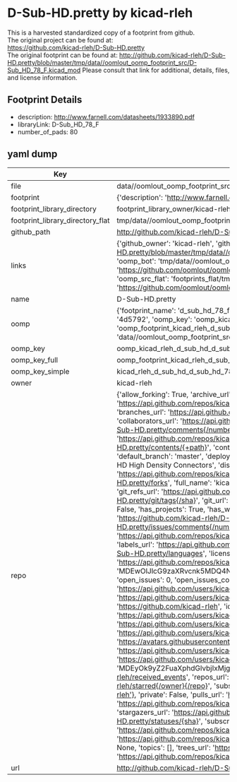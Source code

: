 # D-Sub-HD.pretty by kicad-rleh  
This is a harvested standardized copy of a footprint from github.  
The original project can be found at:  
https://github.com/kicad-rleh/D-Sub-HD.pretty  
The original footprint can be found at:
http://github.com/kicad-rleh/D-Sub-HD.pretty/blob/master/tmp/data//oomlout_oomp_footprint_src/D-Sub_HD_78_F.kicad_mod
Please consult that link for additional, details, files, and license information.  
## Footprint Details
* description: http://www.farnell.com/datasheets/1933890.pdf  
* libraryLink: D-Sub_HD_78_F  
* number_of_pads: 80  
## yaml dump  
| Key | Value |  
| --- | --- |  
| file | data//oomlout_oomp_footprint_src/D-Sub-HD.pretty/D-Sub_HD_78_F.kicad_mod |  
| footprint | {'description': 'http://www.farnell.com/datasheets/1933890.pdf', 'libraryLink': 'D-Sub_HD_78_F', 'number_of_pads': 80} |  
| footprint_library_directory | footprint_library_owner/kicad-rleh_D-Sub-HD.pretty |  
| footprint_library_directory_flat | tmp/data//oomlout_oomp_footprint_src/footprints_flat/kicad_rleh_d_sub_hd_d_sub_hd_78_f/working |  
| github_path | http://github.com/kicad-rleh/D-Sub-HD.pretty/blob/master/tmp/data//oomlout_oomp_footprint_src/D-Sub_HD_78_F.kicad_mod |  
| links | {'github_owner': 'kicad-rleh', 'github_repo_name': 'D-Sub-HD.pretty', 'github_src': 'http://github.com/kicad-rleh/D-Sub-HD.pretty/blob/master/tmp/data//oomlout_oomp_footprint_src/D-Sub_HD_78_F.kicad_mod', 'github_src_repo': 'https://github.com/kicad-rleh/D-Sub-HD.pretty', 'oomp_bot': 'tmp/data//oomlout_oomp_footprint_src/footprints/kicad_rleh_d_sub_hd_d_sub_hd_78_f/working', 'oomp_bot_github': 'https://github.com/oomlout/oomlout_oomp_footprint_bot/tree/main/tmp/data//oomlout_oomp_footprint_src/footprints/kicad_rleh_d_sub_hd_d_sub_hd_78_f/working', 'oomp_src_flat': 'footprints_flat/tmp/data//oomlout_oomp_footprint_src/footprints_flat/kicad_rleh_d_sub_hd_d_sub_hd_78_f/working', 'oomp_src_flat_github': 'https://github.com/oomlout/oomlout_oomp_footprint_src/tree/main/tmp/data//oomlout_oomp_footprint_src/footprints_flat/kicad_rleh_d_sub_hd_d_sub_hd_78_f/working'} |  
| name | D-Sub-HD.pretty |  
| oomp | {'footprint_name': 'd_sub_hd_78_f', 'library_name': 'd_sub_hd', 'md5': '4d5792e8f62d23dae2bf147efd09c7b9', 'md5_10': '4d5792e8f6', 'md5_5': '4d579', 'md5_6': '4d5792', 'oomp_key': 'oomp_kicad_rleh_d_sub_hd_d_sub_hd_78_f', 'oomp_key_extra': 'oomp_footprint_kicad_rleh_d_sub_hd_d_sub_hd_78_f', 'oomp_key_full': 'oomp_footprint_kicad_rleh_d_sub_hd_d_sub_hd_78_f_4d5792', 'oomp_key_simple': 'kicad_rleh_d_sub_hd_d_sub_hd_78_f', 'original_filename': 'data//oomlout_oomp_footprint_src/D-Sub-HD.pretty/D-Sub_HD_78_F.kicad_mod', 'owner_name': 'kicad_rleh'} |  
| oomp_key | oomp_kicad_rleh_d_sub_hd_d_sub_hd_78_f |  
| oomp_key_full | oomp_footprint_kicad_rleh_d_sub_hd_d_sub_hd_78_f |  
| oomp_key_simple | kicad_rleh_d_sub_hd_d_sub_hd_78_f |  
| owner | kicad-rleh |  
| repo | {'allow_forking': True, 'archive_url': 'https://api.github.com/repos/kicad-rleh/D-Sub-HD.pretty/{archive_format}{/ref}', 'archived': False, 'assignees_url': 'https://api.github.com/repos/kicad-rleh/D-Sub-HD.pretty/assignees{/user}', 'blobs_url': 'https://api.github.com/repos/kicad-rleh/D-Sub-HD.pretty/git/blobs{/sha}', 'branches_url': 'https://api.github.com/repos/kicad-rleh/D-Sub-HD.pretty/branches{/branch}', 'clone_url': 'https://github.com/kicad-rleh/D-Sub-HD.pretty.git', 'collaborators_url': 'https://api.github.com/repos/kicad-rleh/D-Sub-HD.pretty/collaborators{/collaborator}', 'comments_url': 'https://api.github.com/repos/kicad-rleh/D-Sub-HD.pretty/comments{/number}', 'commits_url': 'https://api.github.com/repos/kicad-rleh/D-Sub-HD.pretty/commits{/sha}', 'compare_url': 'https://api.github.com/repos/kicad-rleh/D-Sub-HD.pretty/compare/{base}...{head}', 'contents_url': 'https://api.github.com/repos/kicad-rleh/D-Sub-HD.pretty/contents/{+path}', 'contributors_url': 'https://api.github.com/repos/kicad-rleh/D-Sub-HD.pretty/contributors', 'created_at': '2017-05-06T18:53:38Z', 'default_branch': 'master', 'deployments_url': 'https://api.github.com/repos/kicad-rleh/D-Sub-HD.pretty/deployments', 'description': 'KiCAD Footprints: D-Sub D Sub HD High Density Connectors', 'disabled': False, 'downloads_url': 'https://api.github.com/repos/kicad-rleh/D-Sub-HD.pretty/downloads', 'events_url': 'https://api.github.com/repos/kicad-rleh/D-Sub-HD.pretty/events', 'fork': False, 'forks': 1, 'forks_count': 1, 'forks_url': 'https://api.github.com/repos/kicad-rleh/D-Sub-HD.pretty/forks', 'full_name': 'kicad-rleh/D-Sub-HD.pretty', 'git_commits_url': 'https://api.github.com/repos/kicad-rleh/D-Sub-HD.pretty/git/commits{/sha}', 'git_refs_url': 'https://api.github.com/repos/kicad-rleh/D-Sub-HD.pretty/git/refs{/sha}', 'git_tags_url': 'https://api.github.com/repos/kicad-rleh/D-Sub-HD.pretty/git/tags{/sha}', 'git_url': 'git://github.com/kicad-rleh/D-Sub-HD.pretty.git', 'has_discussions': False, 'has_downloads': True, 'has_issues': True, 'has_pages': False, 'has_projects': True, 'has_wiki': True, 'homepage': None, 'hooks_url': 'https://api.github.com/repos/kicad-rleh/D-Sub-HD.pretty/hooks', 'html_url': 'https://github.com/kicad-rleh/D-Sub-HD.pretty', 'id': 90484345, 'is_template': False, 'issue_comment_url': 'https://api.github.com/repos/kicad-rleh/D-Sub-HD.pretty/issues/comments{/number}', 'issue_events_url': 'https://api.github.com/repos/kicad-rleh/D-Sub-HD.pretty/issues/events{/number}', 'issues_url': 'https://api.github.com/repos/kicad-rleh/D-Sub-HD.pretty/issues{/number}', 'keys_url': 'https://api.github.com/repos/kicad-rleh/D-Sub-HD.pretty/keys{/key_id}', 'labels_url': 'https://api.github.com/repos/kicad-rleh/D-Sub-HD.pretty/labels{/name}', 'language': 'Python', 'languages_url': 'https://api.github.com/repos/kicad-rleh/D-Sub-HD.pretty/languages', 'license': None, 'merges_url': 'https://api.github.com/repos/kicad-rleh/D-Sub-HD.pretty/merges', 'milestones_url': 'https://api.github.com/repos/kicad-rleh/D-Sub-HD.pretty/milestones{/number}', 'mirror_url': None, 'name': 'D-Sub-HD.pretty', 'network_count': 1, 'node_id': 'MDEwOlJlcG9zaXRvcnk5MDQ4NDM0NQ==', 'notifications_url': 'https://api.github.com/repos/kicad-rleh/D-Sub-HD.pretty/notifications{?since,all,participating}', 'open_issues': 0, 'open_issues_count': 0, 'organization': {'avatar_url': 'https://avatars.githubusercontent.com/u/21282019?v=4', 'events_url': 'https://api.github.com/users/kicad-rleh/events{/privacy}', 'followers_url': 'https://api.github.com/users/kicad-rleh/followers', 'following_url': 'https://api.github.com/users/kicad-rleh/following{/other_user}', 'gists_url': 'https://api.github.com/users/kicad-rleh/gists{/gist_id}', 'gravatar_id': '', 'html_url': 'https://github.com/kicad-rleh', 'id': 21282019, 'login': 'kicad-rleh', 'node_id': 'MDEyOk9yZ2FuaXphdGlvbjIxMjgyMDE5', 'organizations_url': 'https://api.github.com/users/kicad-rleh/orgs', 'received_events_url': 'https://api.github.com/users/kicad-rleh/received_events', 'repos_url': 'https://api.github.com/users/kicad-rleh/repos', 'site_admin': False, 'starred_url': 'https://api.github.com/users/kicad-rleh/starred{/owner}{/repo}', 'subscriptions_url': 'https://api.github.com/users/kicad-rleh/subscriptions', 'type': 'Organization', 'url': 'https://api.github.com/users/kicad-rleh'}, 'owner': {'avatar_url': 'https://avatars.githubusercontent.com/u/21282019?v=4', 'events_url': 'https://api.github.com/users/kicad-rleh/events{/privacy}', 'followers_url': 'https://api.github.com/users/kicad-rleh/followers', 'following_url': 'https://api.github.com/users/kicad-rleh/following{/other_user}', 'gists_url': 'https://api.github.com/users/kicad-rleh/gists{/gist_id}', 'gravatar_id': '', 'html_url': 'https://github.com/kicad-rleh', 'id': 21282019, 'login': 'kicad-rleh', 'node_id': 'MDEyOk9yZ2FuaXphdGlvbjIxMjgyMDE5', 'organizations_url': 'https://api.github.com/users/kicad-rleh/orgs', 'received_events_url': 'https://api.github.com/users/kicad-rleh/received_events', 'repos_url': 'https://api.github.com/users/kicad-rleh/repos', 'site_admin': False, 'starred_url': 'https://api.github.com/users/kicad-rleh/starred{/owner}{/repo}', 'subscriptions_url': 'https://api.github.com/users/kicad-rleh/subscriptions', 'type': 'Organization', 'url': 'https://api.github.com/users/kicad-rleh'}, 'private': False, 'pulls_url': 'https://api.github.com/repos/kicad-rleh/D-Sub-HD.pretty/pulls{/number}', 'pushed_at': '2017-11-27T05:19:13Z', 'releases_url': 'https://api.github.com/repos/kicad-rleh/D-Sub-HD.pretty/releases{/id}', 'size': 5, 'ssh_url': 'git@github.com:kicad-rleh/D-Sub-HD.pretty.git', 'stargazers_count': 2, 'stargazers_url': 'https://api.github.com/repos/kicad-rleh/D-Sub-HD.pretty/stargazers', 'statuses_url': 'https://api.github.com/repos/kicad-rleh/D-Sub-HD.pretty/statuses/{sha}', 'subscribers_count': 2, 'subscribers_url': 'https://api.github.com/repos/kicad-rleh/D-Sub-HD.pretty/subscribers', 'subscription_url': 'https://api.github.com/repos/kicad-rleh/D-Sub-HD.pretty/subscription', 'svn_url': 'https://github.com/kicad-rleh/D-Sub-HD.pretty', 'tags_url': 'https://api.github.com/repos/kicad-rleh/D-Sub-HD.pretty/tags', 'teams_url': 'https://api.github.com/repos/kicad-rleh/D-Sub-HD.pretty/teams', 'temp_clone_token': None, 'topics': [], 'trees_url': 'https://api.github.com/repos/kicad-rleh/D-Sub-HD.pretty/git/trees{/sha}', 'updated_at': '2018-02-02T09:45:11Z', 'url': 'https://api.github.com/repos/kicad-rleh/D-Sub-HD.pretty', 'visibility': 'public', 'watchers': 2, 'watchers_count': 2, 'web_commit_signoff_required': False} |  
| url | http://github.com/kicad-rleh/D-Sub-HD.pretty |  

